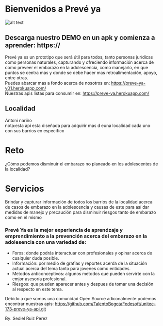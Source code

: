 # Bienvenidos a Prevé ya            
![alt text](https://github.com/TalentoBogotaFedesoft/unitec-173-preve-ya-mobile/blob/master/src/assets/imgs/LogoPreveYa.png)<br>
<h2>Descarga nuestro DEMO en un apk y comienza a aprender: https://</h2>

Prevé ya es un prototipo que será útil para todos, tanto personas jurídicas como personas naturales, capturando y ofreciendo información acerca de como preveer el embarazo en la adolescencia, como manejarlo, en que puntos se centra más y donde se debe hacer mas retroalimentación, apoyo, entre otras.<br>
Puedes abarcar mas a fondo acerca de nosotros en: https://preve-ya-v01.herokuapp.com/ <br>
Nuestras apis listas para consumir en: https://preve-ya.herokuapp.com/

<h2>Localidad</h2>
  <p>Antoni nariño<br>
    nota:esta api esta diseñada para adquirir mas d euna localidad cada uno con sus barrios en especifico</p>
  
# Reto
  <p>¿Cómo podemos disminuir el embarazo no planeado en los adolescentes de la localidad?</p>
  
# Servicios
  <p>Brindar y capturar información de todos los barrios de la localidad acerca de casos de embarazo en la adolescencia y causas de este para así dar medidas de manejo y precaución para disminuir riesgos tanto de embarazo como en el mismo</p>

<h3>Prevé Ya es la mejor experiencia de aprendzaje y emprendimiento a la prevención acerca del embarazo en la adolesencia con una variedad de:</h3>
<ul>
  <li>Foros: donde podrás interactuar con profesionales y opinar acerca de cualquier duda posible.</li>
  <li>Información: por medio de grafias y reportes acerda de la situación actual acerca del tema tanto para jovenes como entidades.</li>
  <li>Metodos anticonceptivos: algunos metodos que pueden servirte con la emjor asesoría profesional.</li>
  <li>Riesgos: que pueden aparecer antes y despues de tomar una decisión al respecto en este tema.</li>
</ul>

Debido a que somos una comunidad Open Source adiconalmente podemos encontrar nuestras apis: https://github.com/TalentoBogotaFedesoft/unitec-173-preve-ya-api.git

By: Sediel Ruiz Perez
